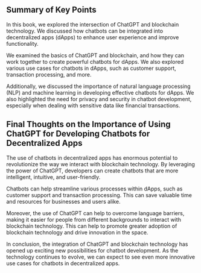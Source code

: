 
Summary of Key Points
---------------------

In this book, we explored the intersection of ChatGPT and blockchain technology. We discussed how chatbots can be integrated into decentralized apps (dApps) to enhance user experience and improve functionality.

We examined the basics of ChatGPT and blockchain, and how they can work together to create powerful chatbots for dApps. We also explored various use cases for chatbots in dApps, such as customer support, transaction processing, and more.

Additionally, we discussed the importance of natural language processing (NLP) and machine learning in developing effective chatbots for dApps. We also highlighted the need for privacy and security in chatbot development, especially when dealing with sensitive data like financial transactions.

Final Thoughts on the Importance of Using ChatGPT for Developing Chatbots for Decentralized Apps
------------------------------------------------------------------------------------------------

The use of chatbots in decentralized apps has enormous potential to revolutionize the way we interact with blockchain technology. By leveraging the power of ChatGPT, developers can create chatbots that are more intelligent, intuitive, and user-friendly.

Chatbots can help streamline various processes within dApps, such as customer support and transaction processing. This can save valuable time and resources for businesses and users alike.

Moreover, the use of ChatGPT can help to overcome language barriers, making it easier for people from different backgrounds to interact with blockchain technology. This can help to promote greater adoption of blockchain technology and drive innovation in the space.

In conclusion, the integration of ChatGPT and blockchain technology has opened up exciting new possibilities for chatbot development. As the technology continues to evolve, we can expect to see even more innovative use cases for chatbots in decentralized apps.